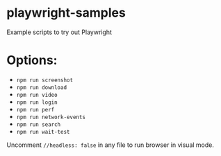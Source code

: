 # playwright-samples

Example scripts to try out Playwright

# Options:
  - `npm run screenshot`
  - `npm run download`
  - `npm run video`
  - `npm run login`
  - `npm run perf`
  - `npm run network-events`
  - `npm run search`
  - `npm run wait-test`

Uncomment `//headless: false` in any file to run browser in visual mode.

